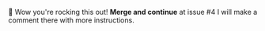 🚀 Wow you're rocking this out!
**Merge and continue** at issue #4 I will make a comment there with more instructions.
